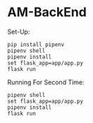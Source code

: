 # AM-BackEnd


Set-Up:
```
pip install pipenv
pipenv shell
pipenv install
set flask_app=app/app.py
flask run
```

Running For Second Time:
```
pipenv shell
set flask_app=app/app.py
pipenv install
flask run
```


